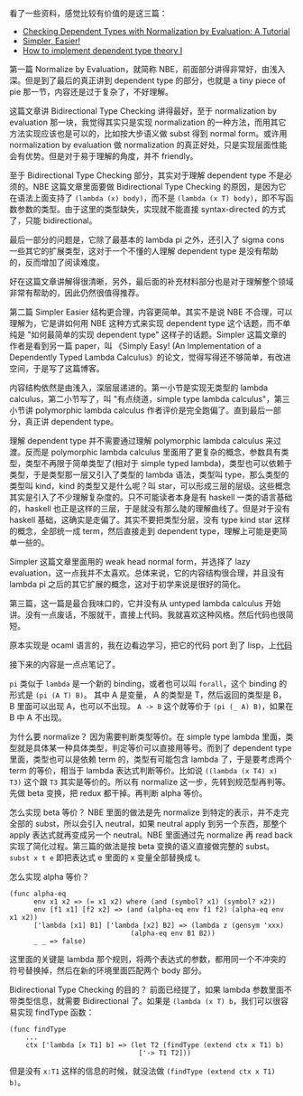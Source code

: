 
看了一些资料，感觉比较有价值的是这三篇：

- [Checking Dependent Types with Normalization by Evaluation: A Tutorial](http://davidchristiansen.dk/tutorials/nbe/)
- [Simpler, Easier!](http://augustss.blogspot.com/2007/10/simpler-easier-in-recent-paper-simply.html)
- [How to implement dependent type theory I](http://math.andrej.com/2012/11/08/how-to-implement-dependent-type-theory-i/)

第一篇 Normalize by Evaluation，就简称 NBE，前面部分讲得非常好，由浅入深。但是到了最后的真正讲到 dependent type 的部分，也就是 a tiny piece of pie 那一节，内容还是过于复杂了，不好理解。

这篇文章讲 Bidirectional Type Checking 讲得最好，至于 normalization by evaluation 那一块，我觉得其实只是实现 normalization 的一种方法，而用其它方法实现应该也是可以的，比如按大步语义做 subst 得到 normal form。或许用 normalization by evaluation 做 normalization 的真正好处，只是实现层面性能会有优势。但是对于易于理解的角度，并不 friendly。

至于 Bidirectional Type Checking 部分，其实对于理解 dependent type 不是必须的。NBE 这篇文章里面要做 Bidirectional Type Checking 的原因，是因为它在语法上面支持了 `(lambda (x) body)`，而不是 `(lambda (x T) body)`，即不写函数参数的类型。由于这里的类型缺失，实现就不能直接 syntax-directed 的方式了，只能 bidirectional。

最后一部分的问题是，它除了最基本的 lambda pi 之外，还引入了 sigma cons 一些其它的扩展类型，这对于一个不懂的人理解 dependent type 是没有帮助的，反而增加了阅读难度。

好在这篇文章讲解得很清晰，另外，最后面的补充材料部分也是对于理解整个领域非常有帮助的，因此仍然很值得推荐。


第二篇 Simpler Easier 结构更合理，内容更简单。其实不是说 NBE 不合理，可以理解为，它是讲如何用 NBE 这种方式来实现 dependent type 这个话题，而不单纯是 "如何最简单的实现 dependent type" 这样子的话题。Simpler 这篇文章的作者是看到另一篇 paper，叫 《Simply Easy! (An Implementation of a Dependently Typed Lambda Calculus》的论文，觉得写得还不够简单，有改进空间，于是写了这篇博客。

内容结构依然是由浅入，深层层递进的。第一小节是实现无类型的 lambda calculus，第二小节写了，叫 "有点绕道，simple type lambda calculus"，第三小节讲 polymorphic lambda calculus 作者评价是完全跑偏了。直到最后一部分，真正讲 dependent type。

理解 dependent type 并不需要通过理解 polymorphic lambda calculus 来过渡。反而是 polymorphic lambda calculus 里面用了更复杂的概念，参数具有类型，类型不再限于简单类型了(相对于 simple typed lambda)，类型也可以依赖于类型，于是类型那一层又引入了类型的 lambda 语法，类型叫 type，那么类型的类型叫 kind，kind 的类型又是什么呢？叫 star，可以形成三层的层级。这些概念其实是引入了不少理解复杂度的。只不可能读者本身是有 haskell 一类的语言基础的，haskell 也正是这样的三层，于是就没有那么陡的理解曲线了。但是对于没有 haskell 基础，这确实是走偏了。其实不要把类型分层，没有 type kind star 这样的概念，全部统一成 term，然后直接走到 dependent type，理解上可能是更简单一些的。

Simpler 这篇文章里面用的 weak head normal form，并选择了 lazy evaluation，这一点我并不太喜欢。总体来说，它的内容结构很合理，并且没有 lambda pi 之后的其它扩展的概念，这对于初学来说是很好的简化。

第三篇，这一篇是最合我味口的，它并没有从 untyped lambda calculus 开始讲。没有一点废话，不服就干，直接上代码。我就喜欢这种风格。然后代码也很简短。

原本实现是 ocaml 语言的，我在边看边学习，把它的代码 port 到了 lisp，上[代码](https://github.com/tiancaiamao/cora/blob/dd1f6c0efe53dc2e2a78601507dbec68b1ab1211/lib/dt.cora)

接下来的内容是一点点笔记了。

`pi` 类似于 `lambda` 是一个新的 binding，或者也可以叫 `forall`，这个 binding 的形式是 `(pi (A T) B)`。 其中 A 是变量， A 的类型是 T，然后返回的类型是 B， B 里面可以出现 A，也可以不出现。 `A -> B` 这个就等价于 `(pi (_ A) B)`，如果在 B 中 A 不出现。

为什么要 normalize？ 因为需要判断类型等价。在 simple type lambda 里面，类型就是具体某一种具体类型，判定等价可以直接用等号。而到了 dependent type 里面，类型也可以是依赖 term 的，类型有可能包含 lambda 了，于是要考虑两个 term 的等价，相当于 lambda 表达式判断等价。比如说  `((lambda (x T4) x) T3)` 这个跟 `T3` 其实是等价的。所以有 normalize 这一步，先转到规范型再判等。先做 beta 变换，把 redux 都干掉。再判断 alpha 等价。

怎么实现 beta 等价？ NBE 里面的做法是先 normalize 到特定的表示，并不走完全部的 subst，所以会引入 neutral，如果 neutral apply 到另一个东西，那整个 apply 表达式就再变成另一个 neutral。NBE 里面通过先 normalize 再 read back 实现了简化过程。第三篇的做法是按 beta 变换的语义直接做完整的 subst。 `subst x t e` 即把表达式 e 里面的 x 变量全部替换成 t。

怎么实现 alpha 等价？

```
(func alpha-eq
      env x1 x2 => (= x1 x2) where (and (symbol? x1) (symbol? x2))
      env [f1 x1] [f2 x2] => (and (alpha-eq env f1 f2) (alpha-eq env x1 x2))
      ['lambda [x1] B1] ['lambda [x2] B2] => (lambda z (gensym 'xxx)
						      (alpha-eq env B1 B2))
      _ _ => false)
```

这里面的关键是 lambda 那个规则，将两个表达式的参数，都用同一个不冲突的符号替换掉，然后在新的环境里面匹配两个 body 部分。

Bidirectional Type Checking 的目的？ 前面已经提了，如果 lambda 参数里面不带类型信息，就需要 Bidirectional 了。如果是 `(lambda (x T) b`，我们可以很容易实现 findType 函数：

```
(func findType
	...
	ctx ['lambda [x T1] b] => (let T2 (findType (extend ctx x T1) b)
								['-> T1 T2]))
```

但是没有 `x:T1` 这样的信息的时候，就没法做 `(findType (extend ctx x T1) b)`。
